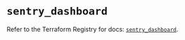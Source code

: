 # `sentry_dashboard`

Refer to the Terraform Registry for docs: [`sentry_dashboard`](https://registry.terraform.io/providers/jianyuan/sentry/0.14.5/docs/resources/dashboard).
